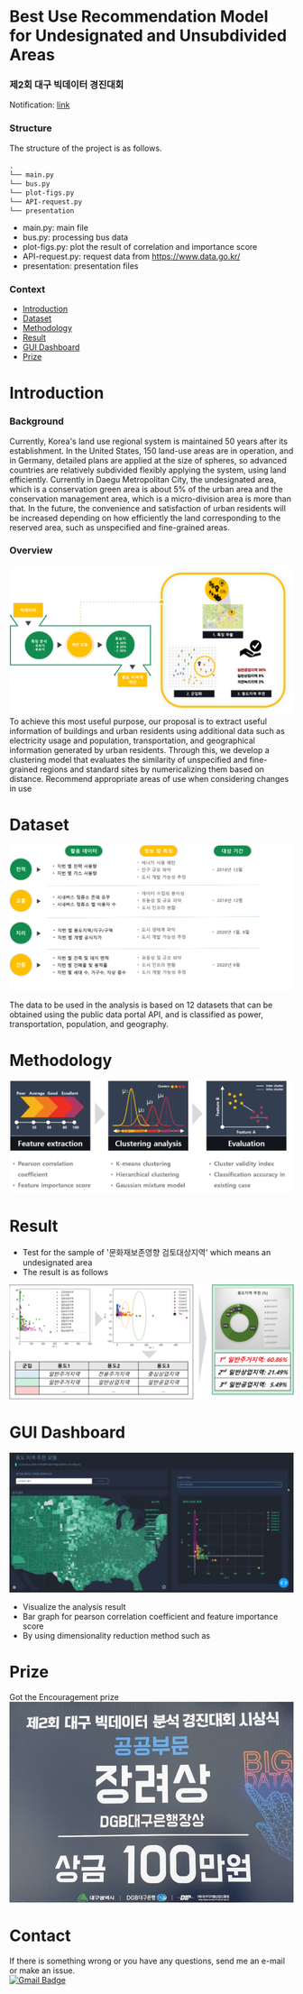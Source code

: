 Best Use Recommendation Model for Undesignated and Unsubdivided Areas
=======================================
### 제2회 대구 빅데이터 경진대회  
Notification: [link](https://www.dip.or.kr/home/notice/boardRead.ubs?sfpsize=20&sfcategory=&fboardcd=notice&sfclassification=&sfkind=&sfsearch=ftitle&sfkeyword=%EB%8C%80%EA%B5%AC+%EB%B9%85%EB%8D%B0%EC%9D%B4%ED%84%B0&fboardnum=4628&sfpage=1)

### __Structure__
The structure of the project is as follows.
```setup
.
└── main.py
└── bus.py
└── plot-figs.py
└── API-request.py
└── presentation
```
* main.py: main file
* bus.py: processing bus data
* plot-figs.py: plot the result of correlation and importance score
* API-request.py: request data from https://www.data.go.kr/
* presentation: presentation files

### __Context__
* [Introduction](#introduction)
* [Dataset](#dataset)
* [Methodology](#methodology)
* [Result](#result)
* [GUI Dashboard](#gui-dashboard)
* [Prize](#prize)

Introduction
=======================
### Background
Currently, Korea's land use regional system is maintained 50 years after its establishment.
In the United States, 150 land-use areas are in operation, and in Germany, detailed plans are applied at the size of spheres,
so advanced countries are relatively subdivided flexibly applying the system, using land efficiently.
Currently in Daegu Metropolitan City, the undesignated area, which is a conservation green area is about 5% of the urban area
and the conservation management area, which is a micro-division area is more than that.
In the future, the convenience and satisfaction of urban residents will be increased depending on how efficiently the land corresponding to the reserved area, such as unspecified and fine-grained areas.

### Overview
![개요](img/개요.png)
To achieve this most useful purpose, our proposal is to extract useful information of buildings and urban residents using additional data such as electricity usage and population, transportation, and geographical information generated by urban residents.
Through this, we develop a clustering model that evaluates the similarity of unspecified and fine-grained regions and standard sites by numericalizing them based on distance.
Recommend appropriate areas of use when considering changes in use

Dataset
=======================
![데이터](img/dataset.png)

The data to be used in the analysis is based on 12 datasets that can be obtained using the public data portal API, and is classified as power, transportation, population, and geography.

Methodology
=======================

![과정](img/process.png)


Result
=======================
* Test for the sample of '문화재보존영향 검토대상지역' which means an undesignated area
* The result is as follows

![result](img/result.png)

GUI Dashboard
=======================
![GUI](img/gui.png)
* Visualize the analysis result
* Bar graph for pearson correlation coefficient and feature importance score
* By using dimensionality reduction method such as 

Prize
=======================
Got the Encouragement prize
![prize](img/대구.jpg)   


Contact
==================
If there is something wrong or you have any questions, send me an e-mail or make an issue.  
[![Gmail Badge](https://img.shields.io/badge/-Gmail-d14836?style=flat-square&logo=Gmail&logoColor=white&link=mailto:pond9816@gmail.com)](mailto:pond9816@gmail.com)
